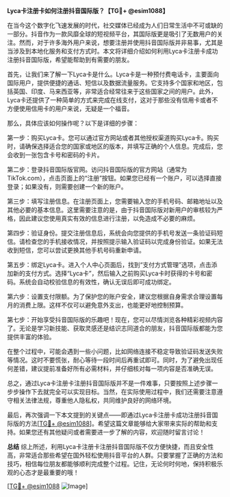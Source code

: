 **Lyca卡注册卡如何注册抖音国际版？【TG💪+ @esim1088】**

在当今这个数字化飞速发展的时代，社交媒体已经成为人们日常生活中不可或缺的一部分。抖音作为一款风靡全球的短视频平台，其国际版更是吸引了无数用户的关注。然而，对于许多海外用户来说，想要注册并使用抖音国际版并非易事，尤其是当涉及到本地化服务和支付方式时。本文将详细介绍如何利用Lyca卡注册卡成功注册抖音国际版，希望能帮助到有需要的朋友。

首先，让我们来了解一下Lyca卡是什么。Lyca卡是一种预付费电话卡，主要面向国际用户，提供便捷的通话、短信以及数据流量服务。它支持多个国家和地区，包括英国、印度、马来西亚等，非常适合经常往来于这些国家之间的用户。此外，Lyca卡还提供了一种简单的方式来完成在线支付，这对于那些没有信用卡或者不方便使用信用卡的用户来说，无疑是一个福音。

那么，具体应该如何操作呢？以下是详细的步骤：

第一步：购买Lyca卡。您可以通过官方网站或者其他授权渠道购买Lyca卡。购买时，请确保选择适合您的国家或地区的版本，并填写正确的个人信息。完成后，您会收到一张包含卡号和密码的卡片。

第二步：登录抖音国际版官网。访问抖音国际版的官方网站（通常为TikTok.com），点击页面上的“注册”按钮。如果您已经有一个账户，可以选择直接登录；如果没有，则需要创建一个新的账户。

第三步：填写注册信息。在注册页面上，您需要输入您的手机号码、邮箱地址以及其他必要的基本信息。这里需要注意的是，由于抖音国际版对新用户的审核较为严格，因此建议您使用真实有效的信息进行注册，以免造成不必要的麻烦。

第四步：验证身份。提交注册信息后，系统会向您提供的手机号发送一条验证码短信。请检查您的手机接收情况，并按照提示输入验证码以完成身份验证。如果无法收到短信，您可以尝试更换其他手机号码重新申请。

第五步：绑定Lyca卡。进入个人中心页面后，找到“支付方式管理”选项，点击添加新的支付方式。选择“Lyca卡”，然后输入之前购买Lyca卡时获得的卡号和密码。系统会自动校验信息的有效性，确认无误后即可成功绑定。

第六步：设置支付限额。为了保护您的账户安全，建议您根据自身需求合理设置每月的消费上限。这样不仅可以避免意外支出，也能更好地控制预算。

第七步：开始享受抖音国际版的乐趣吧！现在，您可以尽情浏览各种精彩视频内容了。无论是学习新技能、获取灵感还是结识志同道合的朋友，抖音国际版都能为您提供丰富的体验。

在整个过程中，可能会遇到一些小问题，比如网络连接不稳定导致验证码发送失败等情况。这时不要慌张，耐心等待一段时间后再重试即可。同时，为了避免出现任何差错，建议提前准备好所有必需材料，并仔细核对每一项内容是否准确无误。

总之，通过Lyca卡注册卡注册抖音国际版并不是一件难事，只要按照上述步骤一步步操作下去就完全可以实现目标。当然，在实际使用过程中，我们还需要注意遵守相关法律法规，尊重他人隐私权，共同维护良好的网络环境。

最后，再次强调一下本文提到的关键点——即通过Lyca卡注册卡成功注册抖音国际版的方法[[TG💪+ @esim1088](https://t.me/s/esim1088)]。希望这篇文章能够给大家带来实际的帮助和支持。如果您还有其他疑问或者需要进一步了解的内容，欢迎随时留言讨论！

**总结**
综上所述，利用Lyca卡注册卡注册抖音国际版不仅方便快捷，而且安全性高，非常适合那些希望在国外轻松使用抖音平台的人群。只要掌握了正确的方法和技巧，相信每位朋友都能够顺利完成整个过程。记住，无论何时何地，保持积极乐观的心态才是最重要的哦！

[[TG💪+ @esim1088](https://t.me/s/esim1088) ![Image](https://i.postimg.cc/4NQfJmqS/Snipaste-2025-05-13-00-14-12.png)]